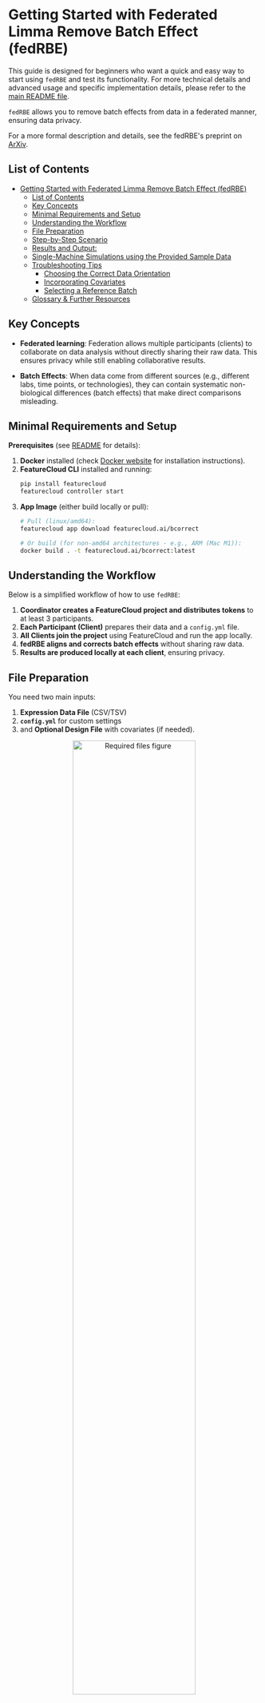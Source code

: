# Getting Started with Federated Limma Remove Batch Effect (fedRBE)

This guide is designed for beginners who want a quick and easy way to start using `fedRBE` and test its functionality. 
For more technical details and advanced usage and specific implementation details, please refer to the [main README file](https://freddsle.github.io/fedRBE/batchcorrection/).

`fedRBE` allows you to remove batch effects from data in a federated manner, ensuring data privacy.

For a more formal description and details, see the fedRBE's preprint on [ArXiv](https://doi.org/10.48550/arXiv.2412.05894).


## List of Contents

- [Getting Started with Federated Limma Remove Batch Effect (fedRBE)](#getting-started-with-federated-limma-remove-batch-effect-fedrbe)
  - [List of Contents](#list-of-contents)
  - [Key Concepts](#key-concepts)
  - [Minimal Requirements and Setup](#minimal-requirements-and-setup)
  - [Understanding the Workflow](#understanding-the-workflow)
  - [File Preparation](#file-preparation)
  - [Step-by-Step Scenario](#step-by-step-scenario)
  - [Results and Output:](#results-and-output)
  - [Single-Machine Simulations using the Provided Sample Data](#single-machine-simulations-using-the-provided-sample-data)
  - [Troubleshooting Tips](#troubleshooting-tips)
    - [Choosing the Correct Data Orientation](#choosing-the-correct-data-orientation)
    - [Incorporating Covariates](#incorporating-covariates)
    - [Selecting a Reference Batch](#selecting-a-reference-batch)
  - [Glossary \& Further Resources](#glossary--further-resources)


## Key Concepts

- **Federated learning**: Federation allows multiple participants (clients) to collaborate on data analysis without directly sharing their raw data. This ensures privacy while still enabling collaborative results.
  
- **Batch Effects**: When data come from different sources (e.g., different labs, time points, or technologies), they can contain systematic non-biological differences (batch effects) that make direct comparisons misleading. 

## Minimal Requirements and Setup

**Prerequisites** (see [README](https://freddsle.github.io/fedRBE/batchcorrection/#prerequisites) for details):
1. **Docker** installed (check [Docker website](https://www.docker.com/) for installation instructions).
2. **FeatureCloud CLI** installed and running:
   ```bash
   pip install featurecloud
   featurecloud controller start
   ```
3. **App Image** (either build locally or pull):
   ```bash
   # Pull (linux/amd64):
   featurecloud app download featurecloud.ai/bcorrect
   
   # Or build (for non-amd64 architectures - e.g., ARM (Mac M1)):
   docker build . -t featurecloud.ai/bcorrect:latest
   ```

## Understanding the Workflow

Below is a simplified workflow of how to use `fedRBE`:
1. **Coordinator creates a FeatureCloud project and distributes tokens** to at least 3 participants.
2. **Each Participant (Client)** prepares their data and a `config.yml` file.
3. **All Clients join the project** using FeatureCloud and run the app locally.
4. **fedRBE aligns and corrects batch effects** without sharing raw data.
5. **Results are produced locally at each client**, ensuring privacy.

## File Preparation

You need two main inputs:
1. **Expression Data File** (CSV/TSV)
2. **`config.yml`** for custom settings
3. and **Optional Design File** with covariates (if needed).

<p align="center">
   <img src="../figures/how_to1.png" alt="Required files figure" width="70%">
</p>

**Minimal Example Directory Structure**:
```text
client_folder/
├─ config.yml
├─ expression_data.csv
├─ design.csv
```

If you want to simulate a federated workflow on a single machine, you can use the provided sample data and test script. In this case, you need to create at least three folders, each with the sample data and a `config.yml` file (for example, `clientA`, `clientB`, `clientC` folders).

**Example `config.yml` snippet**:
```yaml
flimmaBatchCorrection:
  data_filename: "expression_data_client1.csv"
  expression_file_flag: False # True if data is in samples x features format
  index_col: "GeneIDs"  # Column name to use as index
  covariates: ["Pyr"]   # Covariates column name to include in the design matrix
  separator: ","  # Separator used in the data file
  design_separator: "," # Separator used in the design file
  normalizationMethod: "log2(x+1)"  # Normalization method or log transformation
  smpc: True  # Recommended to set to True
  min_samples: 2  # Minimum number of samples to include a feature
  position: 1   # position of the client (first, second, third, etc.)
  reference_batch: ""  # if True, this client is used as the reference batch
```

For more details on the `config.yml` parameters, see the [main README](https://freddsle.github.io/fedRBE/batchcorrection/#config).

## Step-by-Step Scenario

**Scenario**: Three clients (A, B, and C) collaborate on a federated analysis. Video tutorial: [link](https://featurecloud.ai/researchers).

1. **Coordinator Actions**:  
   - The coordinator logs into the FeatureCloud platform and **creates a new project**.
   - Add the fedRBE app into the workflow and *finalize the project*.
   - The coordinator **creates tokens** and sends them to Clients A, B, and C.

   <p align="center">
   <img src="../figures/how_to2.png" alt="Coordinator step 1" width="70%">
   </p>
   
2. **Client Setup**:
   - **Client A, B, C**: Place `expression_data_client.csv` and `config.yml` in a local folder.
   - Adjust `config.yml` parameters as needed (e.g., change `data_filename` to match the correct file name).
   
3. **Joining the Project**:
   - Each client uses the FeatureCloud to login and join the project using the provided token.
   - After joining, each client uploads their data and config file to the FeatureCloud GUI client as a one .zip file (without any folder structure inside). It will not be sent to the coordinator or other clients, but makes it available for the Docker container with the app.

   <p align="center">
   <img src="../figures/how_to3.png" alt="Required files figure" width="70%">
   </p>
   
4. **Running fedRBE**:
   - After all clients join, the coordinator starts the project.
   - The app runs locally at each client, securely combining results.
   
## Results and Output:

After completion, each client finds:
   - `only_batch_corrected_data.csv`: The batch-corrected expression data.
   - `report.txt`: Details on excluded features, beta values, and the used design matrix.
   - logs: Detailed logs of the process.
   

## Single-Machine Simulations using the Provided Sample Data

If you’d like to test everything on one machine, you can run the provided sample data and test script. This simulates multiple clients locally, so you can see the federated workflow in action without needing multiple machines.

**Steps:**
1. Ensure prerequisites are met (Docker, `featurecloud` package, configured FeatureCloud controller and the app image).
2. Clone the repository:
   ```bash
   git clone git@github.com:Freddsle/fedRBE.git
   ```
3. Run the provided sample experiment:
   ```bash
   python3 ./evaluation_utils/run_sample_experiment.py
   ```
   
This will start a local simulation of multiple clients and show you how the batch correction is applied in practice. More details can be found in the [main README](https://freddsle.github.io/fedRBE/batchcorrection/#running-the-provided-sample-data).


## Troubleshooting Tips

- **Missing Files**: If you see "file not found," ensure that `config.yml` and data files are in the same directory.
- **Incorrect Format**: Check if `expression_file_flag` and `index_col` are set correctly based on your data orientation.
- **No Output Produced**: Review `report.txt` and logs. 

### Choosing the Correct Data Orientation

Depending on how your data is structured, you must correctly set `expression_file_flag` in your `config.yml`:

- **If your file is features (rows) x samples (columns)**:  
  `expression_file_flag: True` and `index_col: <feature_id_column>`

- **If your file is samples (rows) x features (columns)**:  
  `expression_file_flag: False` and `index_col: <sample_id_column>`


### Incorporating Covariates

If you have additional covariates (e.g., age, treatment type) that might influence your data, you can include them either directly in the `design_filename` file or list them in your `config.yml` under `covariates`. If no separate design file is provided, these covariates must exist as features in the main data file.

**Example:**
```yaml
covariates: ["Age", "Treatment"]
```

### Selecting a Reference Batch

`fedRBE` needs a reference batch to align the other batches against. By default, if no `reference_batch` is set, it uses the last client in the positional order defined by the `position` parameter. If all parameters are unset, it may choose a batch at random, resulting in non-deterministic runs.

**Example:**
```yaml
position: 2
reference_batch: ""
```

## Glossary & Further Resources

- **FeatureCloud**: A platform enabling federated analyses. [FeatureCloud docs](https://featurecloud.ai/)
- **limma**: A popular R package for differential expression analysis. `RemoveBatchEffect` is a function from limma.

For more advanced configurations and detailed explanations, see the 
[main README](https://freddsle.github.io/fedRBE/batchcorrection/#config) and the [ArXiv preprint](https://doi.org/10.48550/arXiv.2412.05894).

If you encounter difficulties, please:
- Check the logs for error messages.
- Revisit the [main README](https://freddsle.github.io/fedRBE/batchcorrection/).
- Reach out to the support by creating an issue on the [GitHub repository](https://github.com/Freddsle/fedRBE)